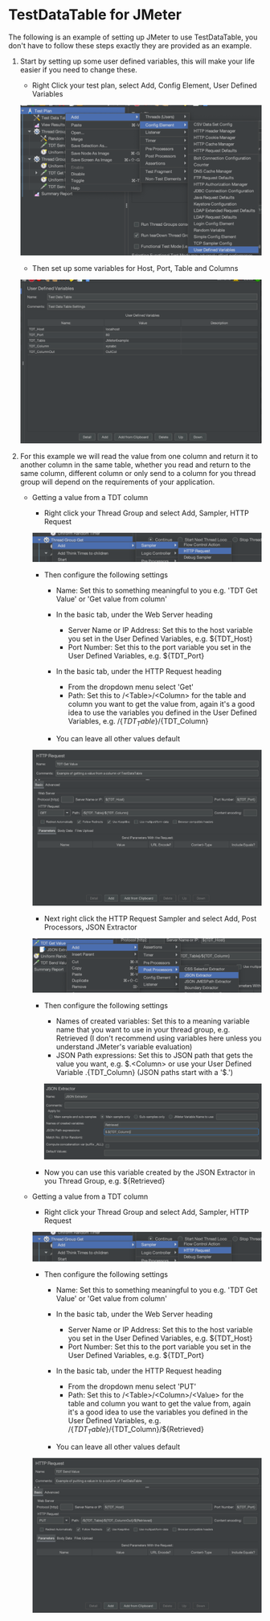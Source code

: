 # TestDataTable for JMeter

The following is an example of setting up JMeter to use TestDataTable, you don't have to follow these steps exactly they are provided as an example.

1. Start by setting up some user defined variables, this will make your life easier if you need to change these.

	- Right Click your test plan, select Add, Config Element, User Defined Variables

	![User Defined Variables](AddUserDefinedVariables.png)

	- Then set up some variables for Host, Port, Table and Columns

	![Variables](UserDefinedVariables.png)

1. For this example we will read the value from one column and return it to another column in the same table, whether you read and return to the same column, different column or only send to a column for you thread group will depend on the requirements of your application.

	- Getting a value from a TDT column

		- Right click your Thread Group and select Add, Sampler, HTTP Request

		![Add HTTP Request](AddHTTPRequest.png)

		- Then configure the following settings

			- Name: Set this to something meaningful to you e.g. 'TDT Get Value' or 'Get value from column'
			- In the basic tab, under the Web Server heading

				- Server Name or IP Address: Set this to the host variable you set in the User Defined Variables, e.g. $\{TDT_Host\}
				- Port Number: Set this to the port variable you set in the User Defined Variables, e.g. $\{TDT_Port\}

			- In the basic tab, under the HTTP Request heading

				- From the dropdown menu select 'Get'
				- Path: Set this to /\<Table\>/\<Column\> for the table and column you want to get the value from, again it's a good idea to use the variables you defined in the User Defined Variables, e.g. /$\{TDT_Table\}/$\{TDT_Column\}

			- You can leave all other values default

		![HTTP Request GET](HTTPRequest_GET.png)

		- Next right click the HTTP Request Sampler and select Add, Post Processors, JSON Extractor

		![Add JSON Extractor](Add_JSON_Extractor.png)

		- Then configure the following settings

			- Names of created variables: Set this to a meaning variable name that you want to use in your thread group, e.g. Retrieved (I don't recommend using variables here unless you understand JMeter's variable evaluation)
			- JSON Path expressions: Set this to JSON path that gets the value you want, e.g. $.\<Column\> or use your User Defined Variable $.$\{TDT_Column\} \(JSON paths start with a '$.'\)

			![JSON Extractor](JSON_Extractor.png)

		- Now you can use this variable created by the JSON Extractor in you Thread Group, e.g. $\{Retrieved\}


	- Getting a value from a TDT column

		- Right click your Thread Group and select Add, Sampler, HTTP Request

		![Add HTTP Request](AddHTTPRequest.png)

		- Then configure the following settings

			- Name: Set this to something meaningful to you e.g. 'TDT Get Value' or 'Get value from column'
			- In the basic tab, under the Web Server heading

				- Server Name or IP Address: Set this to the host variable you set in the User Defined Variables, e.g. $\{TDT_Host\}
				- Port Number: Set this to the port variable you set in the User Defined Variables, e.g. $\{TDT_Port\}

			- In the basic tab, under the HTTP Request heading

				- From the dropdown menu select 'PUT'
				- Path: Set this to /\<Table\>/\<Column\>/\<Value\> for the table and column you want to get the value from, again it's a good idea to use the variables you defined in the User Defined Variables, e.g. /$\{TDT_Table\}/$\{TDT_Column\}/$\{Retrieved\}

			- You can leave all other values default

		![HTTP Request PUT](HTTPRequest_PUT.png)
